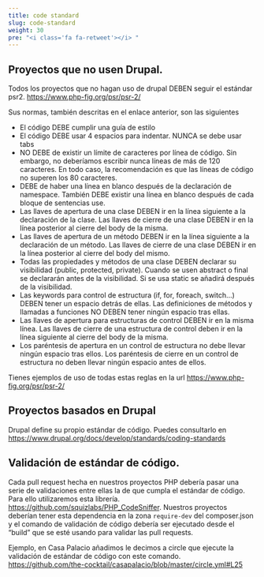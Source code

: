 ```yaml
---
title: code standard
slug: code-standard
weight: 30
pre: "<i class='fa fa-retweet'></i> "
---
```


## Proyectos que no usen Drupal. 

Todos los proyectos que no hagan uso de drupal DEBEN seguir el estándar psr2. https://www.php-fig.org/psr/psr-2/

Sus normas, también descritas en el enlace anterior, son las siguientes

* El código DEBE cumplir una guía de estilo
* El código DEBE usar 4 espacios para indentar. NUNCA se debe usar tabs
* NO DEBE de existir un límite de caracteres por línea de código. Sin embargo, no deberíamos escribir nunca líneas de más de 120 caracteres. En todo caso, la recomendación es que las líneas de código no superen los 80 caracteres. 
* DEBE de haber una línea en blanco después de la declaración de namespace. También DEBE existir una línea en blanco después de cada bloque de sentencias use. 
* Las llaves de apertura de una clase DEBEN ir en la línea siguiente a la declaración de la clase. Las llaves de cierre de una clase DEBEN ir en la línea posterior al cierre del body de la misma. 
* Las llaves de apertura de un método DEBEN ir en la línea siguiente a la declaración de un método. Las llaves de cierre de una clase DEBEN ir en la línea posterior al cierre del body del mismo. 
* Todas las propiedades y métodos de una clase DEBEN declarar su visibilidad (public, protected, private). Cuando se usen abstract o final se declararán antes de la visibilidad. Si se usa static se añadirá después de la visibilidad. 
* Las keywords para control de estructura (if, for, foreach, switch…) DEBEN tener un espacio detrás de ellas. Las definiciones de métodos y llamadas a funciones NO DEBEN tener ningún espacio tras ellas. 
* Las llaves de apertura para estructuras de control DEBEN ir en la misma línea. Las llaves de cierre de una estructura de control deben ir en la línea siguiente al cierre del body de la misma. 
* Los paréntesis de apertura en un control de estructura no debe llevar ningún espacio tras ellos. Los paréntesis de cierre en un control de estructura no deben llevar ningún espacio antes de ellos. 

Tienes ejemplos de uso de todas estas reglas en la url https://www.php-fig.org/psr/psr-2/

## Proyectos basados en Drupal

Drupal define su propio estándar de código. Puedes consultarlo en https://www.drupal.org/docs/develop/standards/coding-standards

## Validación de estándar de código. 

Cada pull request hecha en nuestros proyectos PHP debería pasar una serie de validaciones entre ellas la de que cumpla el estándar de código. 
Para ello utilizaremos esta librería. https://github.com/squizlabs/PHP_CodeSniffer. 
Nuestros proyectos deberían tener esta dependencia en la zona `require-dev` del composer.json y el comando de validación de código debería ser ejecutado desde el “build” que se esté usando para validar las pull requests. 

Ejemplo, en Casa Palacio añadimos le decimos a circle que ejecute la validación de estándar de código con este comando. 
https://github.com/the-cocktail/casapalacio/blob/master/circle.yml#L25
